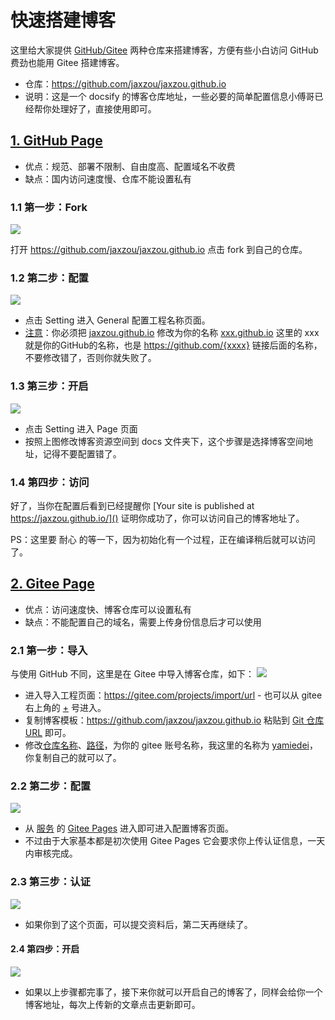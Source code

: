 # 快速搭建博客

这里给大家提供 [GitHub/Gitee]() 两种仓库来搭建博客，方便有些小白访问 GitHub 费劲也能用 Gitee 搭建博客。

- 仓库：https://github.com/jaxzou/jaxzou.github.io
- 说明：这是一个 docsify 的博客仓库地址，一些必要的简单配置信息小傅哥已经帮你处理好了，直接使用即可。

## [1. GitHub Page]()
- 优点：规范、部署不限制、自由度高、配置域名不收费
- 缺点：国内访问速度慢、仓库不能设置私有

### 1.1 第一步：Fork

![](https://jax_zou.gitee.io/assets/img/bolg/fork.jpg)

打开 https://github.com/jaxzou/jaxzou.github.io 点击 fork 到自己的仓库。

### 1.2 第二步：配置

![](https://jax_zou.gitee.io/assets/img/bolg/update_name.jpg)
- 点击 Setting 进入 General 配置工程名称页面。
- [注意]()：你必须把 [jaxzou.github.io]() 修改为你的名称 [xxx.github.io]() 这里的 xxx 就是你的GitHub的名称，也是 https://github.com/{xxxx} 链接后面的名称，不要修改错了，否则你就失败了。


### 1.3 第三步：开启
![](https://jax_zou.gitee.io/assets/img/bolg/set_pages.jpg)

- 点击 Setting 进入 Page 页面
- 按照上图修改博客资源空间到 docs 文件夹下，这个步骤是选择博客空间地址，记得不要配置错了。

### 1.4 第四步：访问
好了，当你在配置后看到已经提醒你 [Your site is published at https://jaxzou.github.io/]() 证明你成功了，你可以访问自己的博客地址了。

PS：这里要 耐心 的等一下，因为初始化有一个过程，正在编译稍后就可以访问了。


## [2. Gitee Page]()
- 优点：访问速度快、博客仓库可以设置私有
- 缺点：不能配置自己的域名，需要上传身份信息后才可以使用

### 2.1 第一步：导入

与使用 GitHub 不同，这里是在 Gitee 中导入博客仓库，如下：
![](https://jax_zou.gitee.io/assets/img/bolg/gitee_import.jpg)

- 进入导入工程页面：https://gitee.com/projects/import/url - 也可以从 gitee 右上角的 [+]() 号进入。
- 复制博客模板：https://github.com/jaxzou/jaxzou.github.io 粘贴到 [Git 仓库 URL]() 即可。
- 修改[仓库名称]()、[路径]()，为你的 gitee 账号名称，我这里的名称为 [yamiedei]()，你复制自己的就可以了。


### 2.2 第二步：配置

![](https://jax_zou.gitee.io/assets/img/bolg/gitee_pages.jpg)

- 从 [服务]() 的 [Gitee Pages]() 进入即可进入配置博客页面。
- 不过由于大家基本都是初次使用 Gitee Pages 它会要求你上传认证信息，一天内审核完成。


### 2.3 第三步：认证

![](https://jax_zou.gitee.io/assets/img/bolg/gitee_pages_auth.jpg)

- 如果你到了这个页面，可以提交资料后，第二天再继续了。


#### 2.4 第四步：开启

![](https://jax_zou.gitee.io/assets/img/bolg/gitee_pages_open.jpg)

- 如果以上步骤都完事了，接下来你就可以开启自己的博客了，同样会给你一个博客地址，每次上传新的文章点击更新即可。




